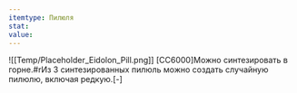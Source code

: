 ```yaml
---
itemtype: Пилюля
stat: 
value: 
---
```

![[Temp/Placeholder_Eidolon_Pill.png]]
[CC6000]Можно синтезировать в горне.#rИз 3 синтезированных пилюль можно создать случайную пилюлю, включая редкую.[-]
